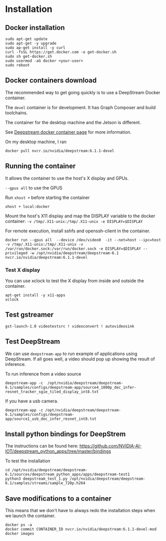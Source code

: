 # Installation

## Docker installation
```
sudo apt-get update
sudo apt-get -y upgrade
sudo ap-get install -y curl
curl -fsSL https://get.docker.com -o get-docker.sh
sudo sh get-docker.sh
sudo usermod -aG docker <your-user>
sudo reboot
```


## Docker containers download

The recommended way to get going quickly is to use a DeepStream Docker container. 

The `devel` container is for development. It has Graph Composer and build toolchains.

The container for the desktop machine and the Jetson is different.

See [Deepstream docker container page](https://docs.nvidia.com/metropolis/deepstream/dev-guide/text/DS_docker_containers.html) for more information.

On my desktop machine, I ran

```
docker pull nvcr.io/nvidia/deepstream:6.1.1-devel
```


## Running the container

It allows the container to use the host's X display and GPUs. 

`--gpus all` to use the GPUS

Run `xhost +` before starting the container

```
xhost + local:docker
```

Mount the host's X11 display and map the DISPLAY variable to the docker container: `-v /tmp/.X11-unix:/tmp/.X11-unix -e DISPLAY=$DISPLAY`

For remote execution, install sshfs and openssh-client in the container.

```
docker run --gpus all  --device /dev/video0  -it --net=host --ipc=host -v /tmp/.X11-unix:/tmp/.X11-unix -v /var/run/docker.sock:/var/run/docker.sock -e DISPLAY=$DISPLAY --privileged -w /opt/nvidia/deepstream/deepstream-6.1  nvcr.io/nvidia/deepstream:6.1.1-devel
```

### Test X display

You can use xclock to test the X display from inside and outside the container.

```
apt-get install -y x11-apps
xclock
```

## Test gstreamer

```
gst-launch-1.0 videotestsrc ! videoconvert ! autovideosink
```

## Test DeepStream

We can use `deepstream-app` to run example of applications using DeepStream. If all goes well, a video should pop up showing the result of inference.


To run inference from a video source

```
deepstream-app -c  /opt/nvidia/deepstream/deepstream-6.1/samples/configs/deepstream-app/source4_1080p_dec_infer-resnet_tracker_sgie_tiled_display_int8.txt
```

If you have a usb camera.

```
deepstream-app -c /opt/nvidia/deepstream/deepstream-6.1/samples/configs/deepstream-app/source1_usb_dec_infer_resnet_int8.txt
```

## Install python bindings for DeepStrem

The instructions can be found here: https://github.com/NVIDIA-AI-IOT/deepstream_python_apps/tree/master/bindings

To test the installation

```
cd /opt/nvidia/deepstream/deepstream-6.1/sources/deepstream_python_apps/apps/deepstream-test1
python3 deepstream_test_1.py /opt/nvidia/deepstream/deepstream-6.1/samples/streams/sample_720p.h264
```

## Save modifications to a container

This means that we don't have to always redo the installation steps when we launch the container.

```
docker ps -a
docker commit CONTAINER_ID nvcr.io/nvidia/deepstream:6.1.1-devel-mod
docker images
```

